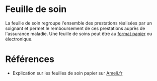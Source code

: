 # Feuille de soin
<!-- SPDX-License-Identifier: MPL-2.0 -->

La feuille de soin regroupe l'ensemble des prestations réalisées par un soignant et permet le remboursement de ces prestations auprès de l'assurance maladie.
Une feuille de soins peut être au [format papier](https://www.ameli.fr/sites/default/files/formualires/193/s3110_0.pdf) ou électronique. 


# Références
- Explication sur les feuilles de soin papier sur [Ameli.fr](https://www.ameli.fr/assure/remboursements/etre-bien-rembourse/feuille-soins-papier)
